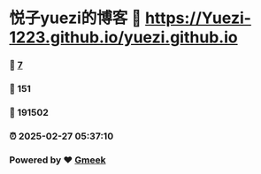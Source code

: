# 悦子yuezi的博客 :link: https://Yuezi-1223.github.io/yuezi.github.io 
### :page_facing_up: [7](https://Yuezi-1223.github.io/yuezi.github.io/tag.html) 
### :speech_balloon: 151 
### :hibiscus: 191502 
### :alarm_clock: 2025-02-27 05:37:10 
### Powered by :heart: [Gmeek](https://github.com/Meekdai/Gmeek)
